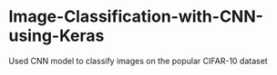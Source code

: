 # Image-Classification-with-CNN-using-Keras
Used CNN model to classify images on the popular CIFAR-10 dataset
